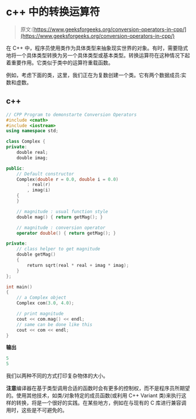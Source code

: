 # c++ 中的转换运算符

> 原文:[https://www.geeksforgeeks.org/conversion-operators-in-cpp/](https://www.geeksforgeeks.org/conversion-operators-in-cpp/)

在 C++ 中，程序员使用类作为具体类型来抽象现实世界的对象。有时，需要隐式地将一个具体类型转换为另一个具体类型或基本类型。转换运算符在这种情况下起着重要作用。它类似于类中的运算符重载函数。

例如，考虑下面的类，这里，我们正在为复数创建一个类。它有两个数据成员:实数和虚数。

## c++

```cpp
// CPP Program to demonstarte Conversion Operators
#include <cmath>
#include <iostream>
using namespace std;

class Complex {
private:
    double real;
    double imag;

public:
    // Default constructor
    Complex(double r = 0.0, double i = 0.0)
        : real(r)
        , imag(i)
    {
    }

    // magnitude : usual function style
    double mag() { return getMag(); }

    // magnitude : conversion operator
    operator double() { return getMag(); }

private:
    // class helper to get magnitude
    double getMag()
    {
        return sqrt(real * real + imag * imag);
    }
};

int main()
{
    // a Complex object
    Complex com(3.0, 4.0);

    // print magnitude
    cout << com.mag() << endl;
    // same can be done like this
    cout << com << endl;
}
```

**输出**

```cpp
5
5
```

我们以两种不同的方式打印复杂物体的大小。

**注意**编译器在基于类型调用合适的函数时会有更多的控制权，而不是程序员所期望的。使用其他技术，如类/对象特定的成员函数(或利用 C++ Variant 类)来执行这样的转换，将是一个很好的实践。在某些地方，例如在与现有的 C 库进行兼容调用时，这些是不可避免的。